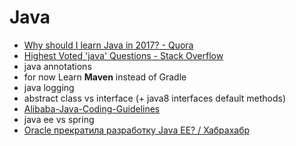 # Java
- [Why should I learn Java in 2017? - Quora](https://www.quora.com/Why-should-I-learn-Java-in-2017)
- [Highest Voted 'java' Questions - Stack Overflow](https://stackoverflow.com/questions/tagged/java)
- java annotations
- for now Learn **Maven** instead of Gradle
- java logging
- abstract class vs interface (+ java8 interfaces default methods)
- [Alibaba-Java-Coding-Guidelines](https://alibaba.github.io/Alibaba-Java-Coding-Guidelines/)
- java ee vs spring
- [Oracle прекратила разработку Java EE? / Хабрахабр](https://habrahabr.ru/post/304812/)

